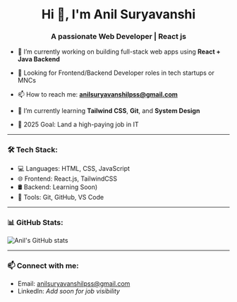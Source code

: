 <h1 align="center">Hi 👋, I'm Anil Suryavanshi</h1>
<h3 align="center">A passionate Web Developer | React js</h3>

- 🎯 I’m currently working on building full-stack web apps using **React + Java Backend**


- 💼 Looking for Frontend/Backend Developer roles in tech startups or MNCs

- 📫 How to reach me: **anilsuryavanshilpss@gmail.com**

- 🌱 I’m currently learning **Tailwind CSS**, **Git**, and **System Design**

- 🚀 2025 Goal: Land a high-paying job in IT 

---

### 🛠️ Tech Stack:

- 💻 Languages: HTML, CSS, JavaScript
- 🌐 Frontend: React.js, TailwindCSS  
- 🛢️ Backend:  Learning Soon)  
- 🔧 Tools: Git, GitHub, VS Code 

---

### 📊 GitHub Stats:
![Anil's GitHub stats](https://github-readme-stats.vercel.app/api?username=anilsuryavanshi1998&show_icons=true&theme=radical)

---

### 📫 Connect with me:
- Email: anilsuryavanshilpss@gmail.com  
- LinkedIn: *Add soon for job visibility*

